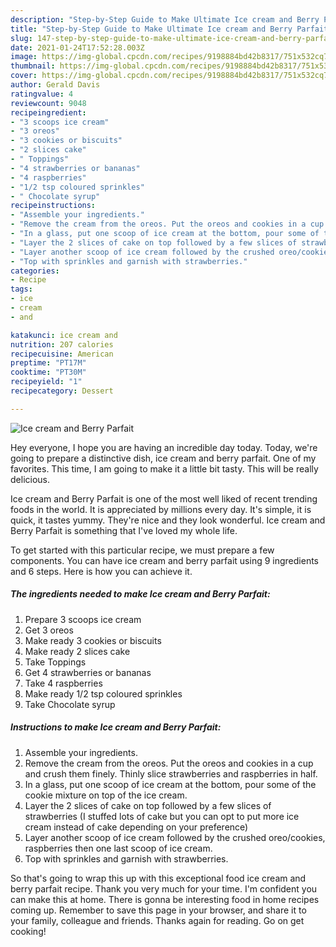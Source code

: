 ```yaml
---
description: "Step-by-Step Guide to Make Ultimate Ice cream and Berry Parfait"
title: "Step-by-Step Guide to Make Ultimate Ice cream and Berry Parfait"
slug: 147-step-by-step-guide-to-make-ultimate-ice-cream-and-berry-parfait
date: 2021-01-24T17:52:28.003Z
image: https://img-global.cpcdn.com/recipes/9198884bd42b8317/751x532cq70/ice-cream-and-berry-parfait-recipe-main-photo.jpg
thumbnail: https://img-global.cpcdn.com/recipes/9198884bd42b8317/751x532cq70/ice-cream-and-berry-parfait-recipe-main-photo.jpg
cover: https://img-global.cpcdn.com/recipes/9198884bd42b8317/751x532cq70/ice-cream-and-berry-parfait-recipe-main-photo.jpg
author: Gerald Davis
ratingvalue: 4
reviewcount: 9048
recipeingredient:
- "3 scoops ice cream"
- "3 oreos"
- "3 cookies or biscuits"
- "2 slices cake"
- " Toppings"
- "4 strawberries or bananas"
- "4 raspberries"
- "1/2 tsp coloured sprinkles"
- " Chocolate syrup"
recipeinstructions:
- "Assemble your ingredients."
- "Remove the cream from the oreos. Put the oreos and cookies in a cup and crush them finely. Thinly slice strawberries and raspberries in half."
- "In a glass, put one scoop of ice cream at the bottom, pour some of the cookie mixture on top of the ice cream."
- "Layer the 2 slices of cake on top followed by a few slices of strawberries (I stuffed lots of cake but you can opt to put more ice cream instead of cake depending on your preference)"
- "Layer another scoop of ice cream followed by the crushed oreo/cookies, raspberries then one last scoop of ice cream."
- "Top with sprinkles and garnish with strawberries."
categories:
- Recipe
tags:
- ice
- cream
- and

katakunci: ice cream and 
nutrition: 207 calories
recipecuisine: American
preptime: "PT17M"
cooktime: "PT30M"
recipeyield: "1"
recipecategory: Dessert

---
```



![Ice cream and Berry Parfait](https://img-global.cpcdn.com/recipes/9198884bd42b8317/751x532cq70/ice-cream-and-berry-parfait-recipe-main-photo.jpg)

Hey everyone, I hope you are having an incredible day today. Today, we're going to prepare a distinctive dish, ice cream and berry parfait. One of my favorites. This time, I am going to make it a little bit tasty. This will be really delicious.

Ice cream and Berry Parfait is one of the most well liked of recent trending foods in the world. It is appreciated by millions every day. It's simple, it is quick, it tastes yummy. They're nice and they look wonderful. Ice cream and Berry Parfait is something that I've loved my whole life.




To get started with this particular recipe, we must prepare a few components. You can have ice cream and berry parfait using 9 ingredients and 6 steps. Here is how you can achieve it.

<!--inarticleads1-->

##### The ingredients needed to make Ice cream and Berry Parfait:

1. Prepare 3 scoops ice cream
1. Get 3 oreos
1. Make ready 3 cookies or biscuits
1. Make ready 2 slices cake
1. Take  Toppings
1. Get 4 strawberries or bananas
1. Take 4 raspberries
1. Make ready 1/2 tsp coloured sprinkles
1. Take  Chocolate syrup




<!--inarticleads2-->

##### Instructions to make Ice cream and Berry Parfait:

1. Assemble your ingredients.
1. Remove the cream from the oreos. Put the oreos and cookies in a cup and crush them finely. Thinly slice strawberries and raspberries in half.
1. In a glass, put one scoop of ice cream at the bottom, pour some of the cookie mixture on top of the ice cream.
1. Layer the 2 slices of cake on top followed by a few slices of strawberries (I stuffed lots of cake but you can opt to put more ice cream instead of cake depending on your preference)
1. Layer another scoop of ice cream followed by the crushed oreo/cookies, raspberries then one last scoop of ice cream.
1. Top with sprinkles and garnish with strawberries.




So that's going to wrap this up with this exceptional food ice cream and berry parfait recipe. Thank you very much for your time. I'm confident you can make this at home. There is gonna be interesting food in home recipes coming up. Remember to save this page in your browser, and share it to your family, colleague and friends. Thanks again for reading. Go on get cooking!
